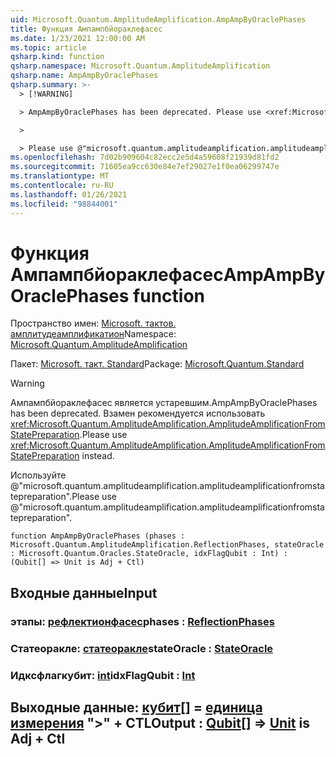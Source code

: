 ```yaml
---
uid: Microsoft.Quantum.AmplitudeAmplification.AmpAmpByOraclePhases
title: Функция Ампампбйораклефасес
ms.date: 1/23/2021 12:00:00 AM
ms.topic: article
qsharp.kind: function
qsharp.namespace: Microsoft.Quantum.AmplitudeAmplification
qsharp.name: AmpAmpByOraclePhases
qsharp.summary: >-
  > [!WARNING]

  > AmpAmpByOraclePhases has been deprecated. Please use <xref:Microsoft.Quantum.AmplitudeAmplification.AmplitudeAmplificationFromStatePreparation> instead.

  >

  > Please use @"microsoft.quantum.amplitudeamplification.amplitudeamplificationfromstatepreparation".
ms.openlocfilehash: 7d02b909604c82ecc2e5d4a59608f21939d81fd2
ms.sourcegitcommit: 71605ea9cc630e84e7ef29027e1f0ea06299747e
ms.translationtype: MT
ms.contentlocale: ru-RU
ms.lasthandoff: 01/26/2021
ms.locfileid: "98844001"
---
```

# <a name="ampampbyoraclephases-function"></a><span data-ttu-id="325c8-102">Функция Ампампбйораклефасес</span><span class="sxs-lookup"><span data-stu-id="325c8-102">AmpAmpByOraclePhases function</span></span>

<span data-ttu-id="325c8-103">Пространство имен: [Microsoft. тактов. амплитудеамплификатион](xref:Microsoft.Quantum.AmplitudeAmplification)</span><span class="sxs-lookup"><span data-stu-id="325c8-103">Namespace: [Microsoft.Quantum.AmplitudeAmplification](xref:Microsoft.Quantum.AmplitudeAmplification)</span></span>

<span data-ttu-id="325c8-104">Пакет: [Microsoft. такт. Standard](https://nuget.org/packages/Microsoft.Quantum.Standard)</span><span class="sxs-lookup"><span data-stu-id="325c8-104">Package: [Microsoft.Quantum.Standard](https://nuget.org/packages/Microsoft.Quantum.Standard)</span></span>


> [!WARNING]
> <span data-ttu-id="325c8-105">Ампампбйораклефасес является устаревшим.</span><span class="sxs-lookup"><span data-stu-id="325c8-105">AmpAmpByOraclePhases has been deprecated.</span></span> <span data-ttu-id="325c8-106">Взамен рекомендуется использовать <xref:Microsoft.Quantum.AmplitudeAmplification.AmplitudeAmplificationFromStatePreparation>.</span><span class="sxs-lookup"><span data-stu-id="325c8-106">Please use <xref:Microsoft.Quantum.AmplitudeAmplification.AmplitudeAmplificationFromStatePreparation> instead.</span></span>
>
> <span data-ttu-id="325c8-107">Используйте @"microsoft.quantum.amplitudeamplification.amplitudeamplificationfromstatepreparation".</span><span class="sxs-lookup"><span data-stu-id="325c8-107">Please use @"microsoft.quantum.amplitudeamplification.amplitudeamplificationfromstatepreparation".</span></span>



```qsharp
function AmpAmpByOraclePhases (phases : Microsoft.Quantum.AmplitudeAmplification.ReflectionPhases, stateOracle : Microsoft.Quantum.Oracles.StateOracle, idxFlagQubit : Int) : (Qubit[] => Unit is Adj + Ctl)
```


## <a name="input"></a><span data-ttu-id="325c8-108">Входные данные</span><span class="sxs-lookup"><span data-stu-id="325c8-108">Input</span></span>

### <a name="phases--reflectionphases"></a><span data-ttu-id="325c8-109">этапы: [рефлектионфасес](xref:Microsoft.Quantum.AmplitudeAmplification.ReflectionPhases)</span><span class="sxs-lookup"><span data-stu-id="325c8-109">phases : [ReflectionPhases](xref:Microsoft.Quantum.AmplitudeAmplification.ReflectionPhases)</span></span>




### <a name="stateoracle--stateoracle"></a><span data-ttu-id="325c8-110">Статеоракле: [статеоракле](xref:Microsoft.Quantum.Oracles.StateOracle)</span><span class="sxs-lookup"><span data-stu-id="325c8-110">stateOracle : [StateOracle](xref:Microsoft.Quantum.Oracles.StateOracle)</span></span>




### <a name="idxflagqubit--int"></a><span data-ttu-id="325c8-111">Идксфлагкубит: [int](xref:microsoft.quantum.lang-ref.int)</span><span class="sxs-lookup"><span data-stu-id="325c8-111">idxFlagQubit : [Int](xref:microsoft.quantum.lang-ref.int)</span></span>





## <a name="output--qubit--unit--is-adj--ctl"></a><span data-ttu-id="325c8-112">Выходные данные: [кубит](xref:microsoft.quantum.lang-ref.qubit)[] = [единица измерения](xref:microsoft.quantum.lang-ref.unit)  ">" + CTL</span><span class="sxs-lookup"><span data-stu-id="325c8-112">Output : [Qubit](xref:microsoft.quantum.lang-ref.qubit)[] => [Unit](xref:microsoft.quantum.lang-ref.unit)  is Adj + Ctl</span></span>

